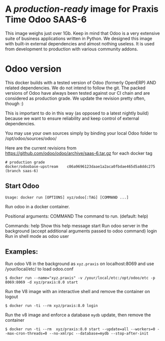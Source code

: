 A *production-ready* image for Praxis Time Odoo SAAS-6 
======================================================

This image weighs just over 1Gb. Keep in mind that Odoo is a very extensive suite of business applications written in Python. We designed this image with built-in external dependencies and almost nothing useless. It is used from development to production with various community addons. 

Odoo version
============

This docker builds with a tested version of Odoo (formerly OpenERP) AND related dependencies. We do not intend to follow the git. The packed versions of Odoo have always been tested against our CI chain and are considered as production grade. We update the revision pretty often, though :)

This is important to do in this way (as opposed to a latest nightly build) because we want to ensure reliability and keep control of external dependencies.

You may use your own sources simply by binding your local Odoo folder to /opt/odoo/sources/odoo/

Here are the current revisions from https://github.com/odoo/odoo/archive/saas-6.tar.gz for each docker tag

    # production grade
    docker/odoobase-upstream    c06a9696123daae1a2aca0fbdae465d5a8ddc275 (branch saas-6)

Start Odoo
----------

`Usage: docker run [OPTIONS] xyz/odoo[:TAG] [COMMAND ...]`

Run odoo in a docker container.

Positional arguments:
  COMMAND          The command to run. (default: help)

Commands:
  help             Show this help message
  start            Run odoo server in the background (accept additional arguments passed to odoo command)
  login            Run in shell mode as odoo user

Examples:
----------
  
  Run odoo V8 in the background as `xyz.praxis` on localhost:8069 and use /your/local/etc/ to load odoo.conf

	$ docker run --name="xyz.praxis" -v /your/local/etc:/opt/odoo/etc -p 8069:8069 -d xyz/praxis:8.0 start

  Run the V8 image with an interactive shell and remove the container on logout

  	$ docker run -ti --rm xyz/praxis:8.0 login

  Run the v8 image and enforce a database `mydb` update, then remove the container

	$ docker run -ti --rm  xyz/praxis:8.0 start --update=all --workers=0 --max-cron-threads=0 --no-xmlrpc --database=mydb --stop-after-init
